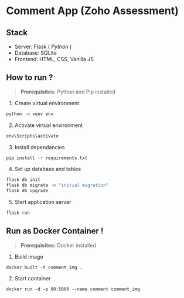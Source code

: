 # Comment App (Zoho Assessment)

## Stack

- Server: Flask ( _Python_ )
- Database: SQLite
- Frontend: HTML, CSS, Vanilla JS

## How to run ?

> **Prerequisites:** Python and Pip installed

1. Create virtual environment

```cmd
python -m venv env
```

2. Activate virtual environment

```cmd
env\Scripts\activate
```

3. Install dependancies

```cmd
pip install -r requirements.txt
```

4. Set up database and tables

```cmd
flask db init
flask db migrate -m "initial migration"
flask db upgrade
```

5. Start application server

```cmd
flask run
```

## Run as Docker Container !

> **Prerequisites:** Docker installed

1. Build image

```docker
docker built -t comment_img .
```

2. Start container

```docker
docker run -d -p 80:5000 --name comment comment_img
```

